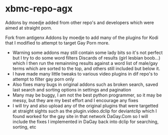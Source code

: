 xbmc-repo-agx
=============

Addons by moedje added from other repo's and developers which were aimed at straight porn.

Fork from antigenx Addons by moedje to add many of the plugins for Kodi that I modified to attempt to target Gay Porn more.

- Warning some addons may still contain some lady bits so it's not perfect but I try to do some word filters Discards of results (girl lesbian boob...) which I then run the remainning results against a word list of male/gay terms which are sorted to the top, and others still included but below it.
- I have made many little tweaks to various video plugins in dif repo's to attempt to filter gay porn only
- Also fixes many bugs in original addons such as broken search, saved last search and sorting options in settings and pagination
- Many may be buggy, I am not the best python programmer, so it may be messy, but they are my best effort and I encourage any fixes
- I will try and also upload any of the original plugins that were targetted at straight sights such as the plugin.video.dclip for deviantclip which I found worked for the gay site in that network DaGay.Com so I will include the fixes I implemented in DaGay back into dclip for searching, sorting, etc
